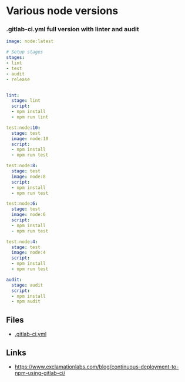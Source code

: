 # Various node versions

### .gitlab-ci.yml full version with linter and audit

```yaml
image: node:latest

# Setup stages
stages:
- lint
- test
- audit
- release


lint:
  stage: lint
  script:
  - npm install
  - npm run lint

test:node:10:
  stage: test
  image: node:10
  script:
  - npm install
  - npm run test

test:node:8:
  stage: test
  image: node:8
  script:
  - npm install
  - npm run test

test:node:6:
  stage: test
  image: node:6
  script:
  - npm install
  - npm run test

test:node:4:
  stage: test
  image: node:4
  script:
  - npm install
  - npm run test

audit:
  stage: audit
  script:
  - npm install
  - npm audit

```
## Files
* [.gitlab-ci.yml](.gitlab-ci.yml)

## Links
* https://www.exclamationlabs.com/blog/continuous-deployment-to-npm-using-gitlab-ci/